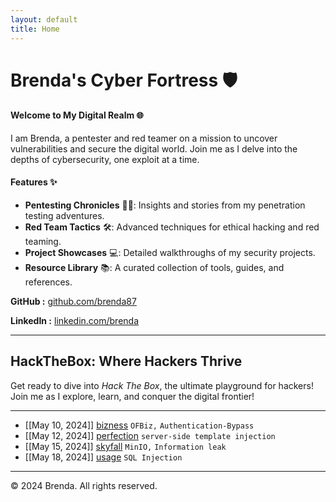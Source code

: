 ```yaml
---
layout: default
title: Home
---
```



# Brenda's Cyber Fortress 🛡️
#### Welcome to My Digital Realm 🌐
I am Brenda, a pentester and red teamer on a mission to uncover vulnerabilities and secure the digital world. Join me as I delve into the depths of cybersecurity, one exploit at a time.

#### Features ✨

- **Pentesting Chronicles** 🕵️‍♀️: Insights and stories from my penetration testing adventures.
- **Red Team Tactics** 🛠️: Advanced techniques for ethical hacking and red teaming.
- **Project Showcases** 💻: Detailed walkthroughs of my security projects.
- **Resource Library** 📚: A curated collection of tools, guides, and references.

<p><strong>GitHub :</strong> <a href="https://github.com/brenda87">github.com/brenda87</a></p>
<p><strong>LinkedIn :</strong> <a href="https://www.linkedin.com/in/brenda-kawira-162875222/">linkedin.com/brenda</a></p>


* * *


## HackTheBox: Where Hackers Thrive
<p>Get ready to dive into <em>Hack The Box</em>, the ultimate playground for hackers! Join me as I explore, learn, and conquer the digital frontier!</p>
<hr>

- [[May 10, 2024]] [bizness](posts/hackthebox/bizness.md) `OFBiz,` `Authentication-Bypass`
- [[May 12, 2024]] [perfection](posts/hackthebox/perfection.md) `server-side template injection` 
- [[May 15, 2024]] [skyfall](posts/hackthebox/skyfall.md) `MinIO,` `Information leak`
- [[May 18, 2024]] [usage](posts/hackthebox/usage.md) `SQL Injection` 


* * *


<footer>
    <p>&copy; 2024 Brenda. All rights reserved.</p>
  </footer>
